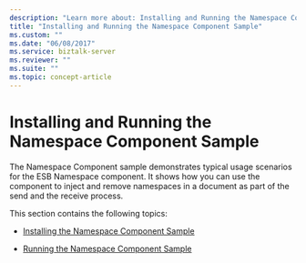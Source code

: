 ```yaml
---
description: "Learn more about: Installing and Running the Namespace Component Sample"
title: "Installing and Running the Namespace Component Sample"
ms.custom: ""
ms.date: "06/08/2017"
ms.service: biztalk-server
ms.reviewer: ""
ms.suite: ""
ms.topic: concept-article
---
```

# Installing and Running the Namespace Component Sample
The Namespace Component sample demonstrates typical usage scenarios for the ESB Namespace component. It shows how you can use the component to inject and remove namespaces in a document as part of the send and the receive process.  
  
 This section contains the following topics:  
  
-   [Installing the Namespace Component Sample](../esb-toolkit/installing-the-namespace-component-sample.md)  
  
-   [Running the Namespace Component Sample](../esb-toolkit/running-the-namespace-component-sample.md)
